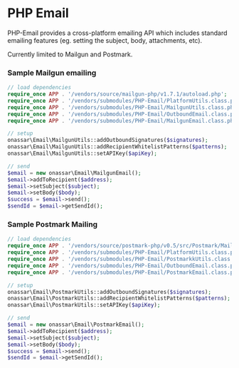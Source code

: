 PHP Email
===

PHP-Email provides a cross-platform emailing API which includes standard
emailing features (eg. setting the subject, body, attachments, etc).

Currently limited to Mailgun and Postmark.

### Sample Mailgun emailing

``` php
// load dependencies
require_once APP . '/vendors/source/mailgun-php/v1.7.1/autoload.php';
require_once APP . '/vendors/submodules/PHP-Email/PlatformUtils.class.php';
require_once APP . '/vendors/submodules/PHP-Email/MailgunUtils.class.php';
require_once APP . '/vendors/submodules/PHP-Email/OutboundEmail.class.php';
require_once APP . '/vendors/submodules/PHP-Email/MailgunEmail.class.php';

// setup
onassar\Email\MailgunUtils::addOutboundSignatures($signatures);
onassar\Email\MailgunUtils::addRecipientWhitelistPatterns($patterns);
onassar\Email\MailgunUtils::setAPIKey($apiKey);

// send
$email = new onassar\Email\MailgunEmail();
$email->addToRecipient($address);
$email->setSubject($subject);
$email->setBody($body);
$success = $email->send();
$sendId = $email->getSendId();
```

### Sample Postmark Mailing

``` php
// load dependencies
require_once APP . '/vendors/source/postmark-php/v0.5/src/Postmark/Mail.php';
require_once APP . '/vendors/submodules/PHP-Email/PlatformUtils.class.php';
require_once APP . '/vendors/submodules/PHP-Email/PostmarkkUtils.class.php';
require_once APP . '/vendors/submodules/PHP-Email/OutboundEmail.class.php';
require_once APP . '/vendors/submodules/PHP-Email/PostmarkEmail.class.php';

// setup
onassar\Email\PostmarkUtils::addOutboundSignatures($signatures);
onassar\Email\PostmarkUtils::addRecipientWhitelistPatterns($patterns);
onassar\Email\PostmarkUtils::setAPIKey($apiKey);

// send
$email = new onassar\Email\PostmarkEmail();
$email->addToRecipient($address);
$email->setSubject($subject);
$email->setBody($body);
$success = $email->send();
$sendId = $email->getSendId();
```
